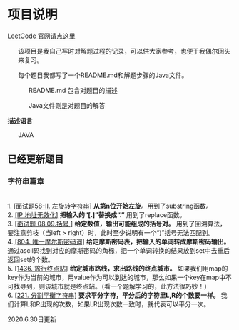 # 项目说明

[LeetCode 官网请点这里](https://leetcode-cn.com/)
<ul>
    该项目是我自己写时对解题过程的记录，可以供大家参考，也便于我偶尔回头来复习。
</ul>

<ul>
    每个题目我都写了一个README.md和解题步骤的Java文件。
    <ol>
        README.md 包含对题目的描述
    </ol>
    <ol>
         Java文件则是对题目的解答
    </ol>
</ul>

<b>描述语言</b>
<ul>
    JAVA
</ul>
    


## 已经更新题目
<h3>字符串篇章</h3> 
<br>
1. <a href="https://github.com/liyichencc/leetcode/tree/master/面试题/50-60/面试题58-II.%20左旋转字符串/README.md">[面试题58-II. 左旋转字符串]<a> <b>从第n位开始左旋</b>。用到了substring函数。
<br>
2. <a href="https://github.com/liyichencc/leetcode/tree/master/LeetCode题/1100-1200/1108.%20IP%20地址无效化/README.md">[IP 地址无效化]</a> <b>把输入的“[.]”替换成“.”</b> 用到了replace函数。
<br>
3. <a href="https://github.com/liyichencc/leetcode/tree/master/面试题/1-10/面试题%2008.09.%20括号/README.md">[面试题 08.09.括号 ]</a> <b>给定数值，输出可能组成的括号对。</b> 用到了回溯算法，要注意剪枝（当left > right）时，此时至少说明有一个“)”括号无法匹配到。
<br>
4. <a href="https://github.com/liyichencc/leetcode/tree/master/LeetCode题/800-900/804.%20唯一摩尔斯密码词/README.md">[804. 唯一摩尔斯密码词]</a> <b>给定摩斯密码表，把输入的单词转成摩斯密码输出。</b> 通过ascll码找到对应的摩斯密码的角标，把一个单词转换的结果放到set中去重后返回set的个数。
<br>
5. <a href="https://github.com/liyichencc/leetcode/tree/master/LeetCode题/1400-1500/1436.%20旅行终点站/README.md">[1436. 旅行终点站]</a> <b>给定城市路线，求出路线的终点城市。</b> 如果我们用map的key作为当前的城市，用value作为可以到达的城市，那么如果一个key在map中不可找寻到，则该城市就是终点站。（看一个题解学习的，此方法很巧妙！）
<br>
6. <a href="https://github.com/liyichencc/leetcode/tree/master/LeetCode题/1200-1300/1221.%20分割平衡字符串/README.md">[221. 分割平衡字符串]<a> <b>要求平分字符，平分后的字符里L,R的个数要一样。</b> 我们计算L和R出现的次数，如果LR出现次数一致时，就代表可以平分一次。
<br>


2020.6.30日更新
